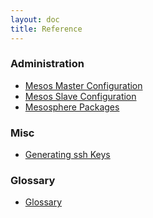 ```yaml
---
layout: doc
title: Reference
---
```


<a name="administration" ></a>
### Administration

* [Mesos Master Configuration](mesos-master)
* [Mesos Slave Configuration](mesos-slave)
* [Mesosphere Packages](packages)

<a name="misc" ></a>
### Misc

* [Generating ssh Keys](generate-ssh-key)


<a name="glossary" ></a>
### Glossary

* [Glossary](glossary)
